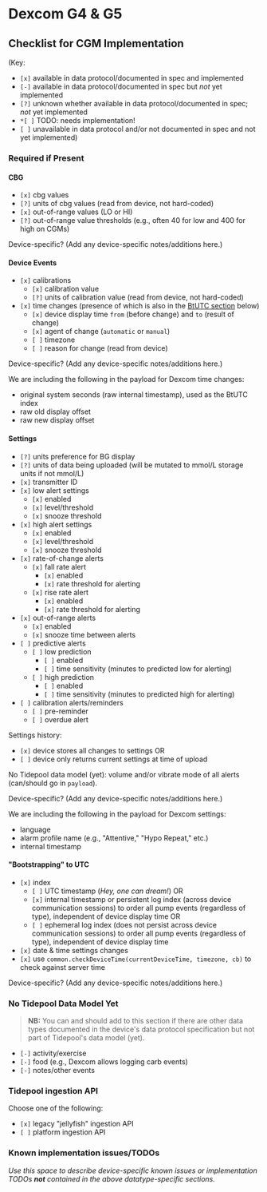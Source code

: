 # Dexcom G4 & G5

## Checklist for CGM Implementation

(Key:

 - `[x]` available in data protocol/documented in spec and implemented
 - `[-]` available in data protocol/documented in spec but *not* yet implemented
 - `[?]` unknown whether available in data protocol/documented in spec; *not* yet implemented
 - `*[ ]` TODO: needs implementation!
 - `[ ]` unavailable in data protocol and/or not documented in spec and not yet implemented)

### Required if Present

#### CBG

  - `[x]` cbg values
  - `[?]` units of cbg values (read from device, not hard-coded)
  - `[x]` out-of-range values (LO or HI)
  - `[?]` out-of-range value thresholds (e.g., often 40 for low and 400 for high on CGMs)

Device-specific? (Add any device-specific notes/additions here.)

#### Device Events
  - `[x]` calibrations
    - `[x]` calibration value
    - `[?]` units of calibration value (read from device, not hard-coded)
  - `[x]` time changes (presence of which is also in the [BtUTC section](#bootstrapping-to-utc) below)
    - `[x]` device display time `from` (before change) and `to` (result of change)
    - `[x]` agent of change (`automatic` or `manual`)
    - `[ ]` timezone
    - `[ ]` reason for change (read from device)

Device-specific? (Add any device-specific notes/additions here.)

We are including the following in the payload for Dexcom time changes:

  - original system seconds (raw internal timestamp), used as the BtUTC index
  - raw old display offset
  - raw new display offset

#### Settings

  - `[?]` units preference for BG display
  - `[?]` units of data being uploaded (will be mutated to mmol/L storage units if not mmol/L)
  - `[x]` transmitter ID
  - `[x]` low alert settings
    - `[x]` enabled
    - `[x]` level/threshold
    - `[x]` snooze threshold
  - `[x]` high alert settings
    - `[x]` enabled
    - `[x]` level/threshold
    - `[x]` snooze threshold
  - `[x]` rate-of-change alerts
    - `[x]` fall rate alert
        - `[x]` enabled
        - `[x]` rate threshold for alerting
    - `[x]` rise rate alert
        - `[x]` enabled
        - `[x]` rate threshold for alerting
  - `[x]` out-of-range alerts
    - `[x]` enabled
    - `[x]` snooze time between alerts
  - `[ ]` predictive alerts
    - `[ ]` low prediction
        - `[ ]` enabled
        - `[ ]` time sensitivity (minutes to predicted low for alerting)
    - `[ ]` high prediction
        - `[ ]` enabled
        - `[ ]` time sensitivity (minutes to predicted high for alerting)
  - `[ ]` calibration alerts/reminders
    - `[ ]` pre-reminder
    - `[ ]` overdue alert

Settings history:

  - `[x]` device stores all changes to settings OR
  - `[ ]` device only returns current settings at time of upload

No Tidepool data model (yet): volume and/or vibrate mode of all alerts (can/should go in `payload`).

Device-specific? (Add any device-specific notes/additions here.)

We are including the following in the payload for Dexcom settings:

  - language
  - alarm profile name (e.g., "Attentive," "Hypo Repeat," etc.)
  - internal timestamp

#### "Bootstrapping" to UTC

  - `[x]` index
    - `[ ]` UTC timestamp (*Hey, one can dream!*) OR
    - `[x]` internal timestamp or persistent log index (across device communication sessions) to order all pump events (regardless of type), independent of device display time OR
    - `[ ]` ephemeral log index (does not persist across device communication sessions) to order all pump events (regardless of type), independent of device display time
  - `[x]` date & time settings changes
  - `[x]` use `common.checkDeviceTime(currentDeviceTime, timezone, cb)` to check against server time

Device-specific? (Add any device-specific notes/additions here.)

### No Tidepool Data Model Yet

> **NB:** You can and should add to this section if there are other data types documented in the device's data protocol specification but not part of Tidepool's data model (yet).

  - `[-]` activity/exercise
  - `[-]` food (e.g., Dexcom allows logging carb events)
  - `[-]` notes/other events

### Tidepool ingestion API

Choose one of the following:

  - `[x]` legacy "jellyfish" ingestion API
  - `[ ]` platform ingestion API

### Known implementation issues/TODOs

*Use this space to describe device-specific known issues or implementation TODOs **not** contained in the above datatype-specific sections.*
